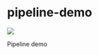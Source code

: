 # pipeline-demo
[![](https://jenkins.migrations.cnct.io/buildStatus/icon?job=test/master)](https://jenkins.migrations.cnct.io/job/test/job/master/)

Pipeline demo
